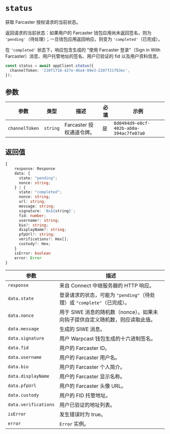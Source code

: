 # `status`

获取 Farcaster 授权请求的当前状态。

返回请求的当前状态：如果用户的 Farcaster 钱包应用尚未返回签名，则为 `'pending'`（待处理）；一旦钱包应用返回响应，则变为 `'completed'`（已完成）。

在 `'completed'` 状态下，响应包含生成的 "使用 Farcaster 登录"（Sign in With Farcaster）消息、用户托管地址的签名、用户已验证的 fid 以及用户资料信息。

```ts
const status = await appClient.status({
  channelToken: '210f1718-427e-46a4-99e3-2207f21f83ec',
});
```

## 参数

| 参数           | 类型     | 描述                     | 必填 | 示例                                   |
| -------------- | -------- | ------------------------ | ---- | -------------------------------------- |
| `channelToken` | `string` | Farcaster 授权通道令牌。 | 是   | `8d0494d9-e0cf-402b-ab0a-394ac7fe07a0` |

## 返回值

```ts
{
    response: Response
    data: {
      state: "pending";
      nonce: string;
    } | {
      state: "completed";
      nonce: string;
      url: string;
      message: string;
      signature: `0x${string}`;
      fid: number;
      username?: string;
      bio?: string;
      displayName?: string;
      pfpUrl?: string;
      verifications?: Hex[];
      custody?: Hex;
    }
    isError: boolean
    error: Error
}
```

| 参数                 | 描述                                                                          |
| -------------------- | ----------------------------------------------------------------------------- |
| `response`           | 来自 Connect 中继服务器的 HTTP 响应。                                         |
| `data.state`         | 登录请求的状态，可能为 `"pending"`（待处理）或 `"complete"`（已完成）。       |
| `data.nonce`         | 用于 SIWE 消息的随机数（nonce）。如果未向钩子提供自定义随机数，则应读取此值。 |
| `data.message`       | 生成的 SIWE 消息。                                                            |
| `data.signature`     | 用户 Warpcast 钱包生成的十六进制签名。                                        |
| `data.fid`           | 用户的 Farcaster ID。                                                         |
| `data.username`      | 用户的 Farcaster 用户名。                                                     |
| `data.bio`           | 用户的 Farcaster 个人简介。                                                   |
| `data.displayName`   | 用户的 Farcaster 显示名称。                                                   |
| `data.pfpUrl`        | 用户的 Farcaster 头像 URL。                                                   |
| `data.custody`       | 用户的 FID 托管地址。                                                         |
| `data.verifications` | 用户已验证的地址列表。                                                        |
| `isError`            | 发生错误时为 true。                                                           |
| `error`              | `Error` 实例。                                                                |
